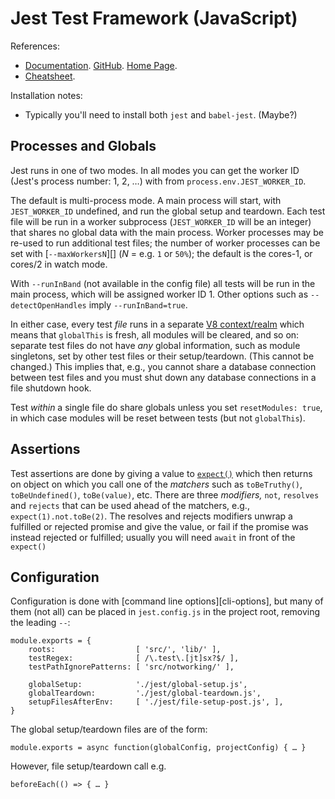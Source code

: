 Jest Test Framework (JavaScript)
================================

References:
- [Documentation]. [GitHub]. [Home Page].
- [Cheatsheet].

Installation notes:
- Typically you'll need to install both `jest` and `babel-jest`. (Maybe?)


Processes and Globals
---------------------

Jest runs in one of two modes. In all modes you can get the worker ID
(Jest's process number: 1, 2, …) with from `process.env.JEST_WORKER_ID`.

The default is multi-process mode. A main process will start, with
`JEST_WORKER_ID` undefined, and run the global setup and teardown. Each
test file will be run in a worker subprocess (`JEST_WORKER_ID` will be an
integer) that shares no global data with the main process. Worker processes
may be re-used to run additional test files; the number of worker processes
can be set with [`--maxWorkersN`][] (_N_ = e.g. `1` or `50%`); the default
is the cores-1, or cores/2 in watch mode.

With `--runInBand` (not available in the config file) all tests will be run
in the main process, which will be assigned worker ID 1. Other options such
as `--detectOpenHandles` imply `--runInBand=true`.

In either case, every test _file_ runs in a separate [V8 context/realm]
which means that `globalThis` is fresh, all modules will be cleared, and so
on: separate test files do not have _any_ global information, such as
module singletons, set by other test files or their setup/teardown. (This
cannot be changed.) This implies that, e.g., you cannot share a database
connection between test files and you must shut down any database
connections in a file shutdown hook.

Test _within_ a single file do share globals unless you set `resetModules:
true`, in which case modules will be reset between tests (but not
`globalThis`).


Assertions
----------

Test assertions are done by giving a value to [`expect()`] which then
returns on object on which you call one of the _matchers_ such as
`toBeTruthy()`, `toBeUndefined()`, `toBe(value)`, etc. There are three
_modifiers,_ `not`, `resolves` and `rejects` that can be used ahead of the
matchers, e.g., `expect(1).not.toBe(2)`. The resolves and rejects modifiers
unwrap a fulfilled or rejected promise and give the value, or fail if the
promise was instead rejected or fulfilled; usually you will need `await` in
front of the `expect()`


Configuration
-------------

Configuration is done with [command line options][cli-options], but many of
them (not all) can be placed in `jest.config.js` in the project root,
removing the leading `--`:

    module.exports = {
        roots:                  [ 'src/', 'lib/' ],
        testRegex:              [ /\.test\.[jt]sx?$/ ],
        testPathIgnorePatterns: [ 'src/notworking/' ],

        globalSetup:            './jest/global-setup.js',
        globalTeardown:         './jest/global-teardown.js',
        setupFilesAfterEnv:     [ './jest/file-setup-post.js', ],
    }

The global setup/teardown files are of the form:

    module.exports = async function(globalConfig, projectConfig) { … }

However, file setup/teardown call e.g.

    beforeEach(() => { … }



<!-------------------------------------------------------------------->
[Documentation]: https://jestjs.io/docs/getting-started
[GitHub]: https://facebook.github.io/jest/
[Home Page]: https://jestjs.io/
[cheatsheet]: https://devhints.io/jest

<!-- Assertions -->
[`expect()`]: https://jestjs.io/docs/expect

<!-- Processes and Globals -->
[V8 context/realm]: https://stackoverflow.com/q/49832187/107294

<!-- Configuration -->
[`--maxWorkers=N`]: https://jestjs.io/docs/cli#--maxworkersnumstring
[cli-opts]: https://jestjs.io/docs/cli#running-from-the-command-line
